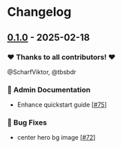 # Changelog

## [0.1.0](https://github.com/opencloud-eu/docs/releases/tag/0.1.0) - 2025-02-18

### ❤️ Thanks to all contributors! ❤️

@ScharfViktor, @tbsbdr

### 👷 Admin Documentation

- Enhance quickstart guide [[#75](https://github.com/opencloud-eu/docs/pull/75)]

### 🐛 Bug Fixes

- center hero bg image [[#72](https://github.com/opencloud-eu/docs/pull/72)]
